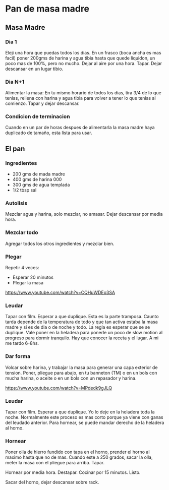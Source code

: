 # Pan de masa madre

## Masa Madre

### Dia 1

Eleji una hora que puedas todos los dias. En un frasco (boca ancha es mas facil) poner 200gms de harina y agua tibia hasta que quede liquidon, un poco mas de 100%, pero no mucho. Dejar al aire por una hora. Tapar. Dejar descansar en un lugar tibio.

### Dia N+1

Alimentar la masa: En tu mismo horario de todos los dias, tira 3/4 de lo que tenias, rellena con harina y agua tibia para volver a tener lo que tenias al comienzo. Tapar y dejar descansar.

### Condicion de terminacion

Cuando en un par de horas despues de alimentarla la masa madre haya duplicado de tamaño, esta lista para usar. 

## El pan

### Ingredientes

  * 200 gms de mada madre
  * 400 gms de harina 000
  * 300 gms de agua templada
  * 1/2 tbsp sal

### Autolisis

Mezclar agua y harina, solo mezclar, no amasar. Dejar descansar por media hora.

### Mezclar todo

Agregar todos los otros ingredientes y mezclar bien.

### Plegar

Repetir 4 veces:

  * Esperar 20 minutos
  * Plegar la masa

https://www.youtube.com/watch?v=CQHuWDEo3SA

### Leudar

Tapar con film. Esperar a que duplique. Esta es la parte tramposa. Caunto tarda depende de la temperatura de todo y que tan activa estaba la masa madre y si es de dia o de noche y todo. La regla es esperar que se se duplique. Vale poner en la heladera para ponerle un poco de slow motion al progreso para dormir tranquilo. Hay que conocer la receta y el lugar. A mi me tardo 6-8hs.

### Dar forma

Volcar sobre harina, y trabajar la masa para generar una capa exterior de tension. Poner, pliegue para abajo, en tu banneton (TM) o en un bols con mucha harina, o aceite o en un bols con un repasador y harina. 

https://www.youtube.com/watch?v=MPdedk9gJLQ

### Leudar

Tapar con film. Esperar a que duplique. Yo lo deje en la heladera toda la noche. Normalmente este proceso es mas corto porque ya viene con ganas del leudado anterior. Para hornear, se puede mandar derecho de la heladera al horno.

### Hornear

Poner olla de hierro fundido con tapa en el horno, prender el horno al maximo hasta que no de mas. Cuando este a 250 grados, sacar la olla, meter la masa con el pliegue para arriba. Tapar.

Hornear por media hora. Destapar. Cocinar por 15 minutos. Listo. 

Sacar del horno, dejar descansar sobre rack.
